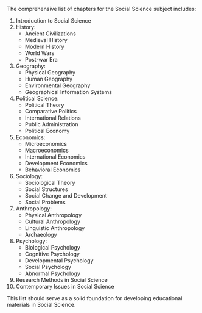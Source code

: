 The comprehensive list of chapters for the Social Science subject includes:
1. Introduction to Social Science
2. History:
   - Ancient Civilizations
   - Medieval History
   - Modern History
   - World Wars 
   - Post-war Era
3. Geography:
   - Physical Geography
   - Human Geography
   - Environmental Geography
   - Geographical Information Systems
4. Political Science:
   - Political Theory
   - Comparative Politics
   - International Relations
   - Public Administration
   - Political Economy
5. Economics:
   - Microeconomics
   - Macroeconomics
   - International Economics
   - Development Economics
   - Behavioral Economics
6. Sociology:
   - Sociological Theory
   - Social Structures
   - Social Change and Development
   - Social Problems
7. Anthropology:
   - Physical Anthropology
   - Cultural Anthropology
   - Linguistic Anthropology
   - Archaeology 
8. Psychology:
   - Biological Psychology
   - Cognitive Psychology
   - Developmental Psychology
   - Social Psychology
   - Abnormal Psychology
9. Research Methods in Social Science
10. Contemporary Issues in Social Science 

This list should serve as a solid foundation for developing educational materials in Social Science.